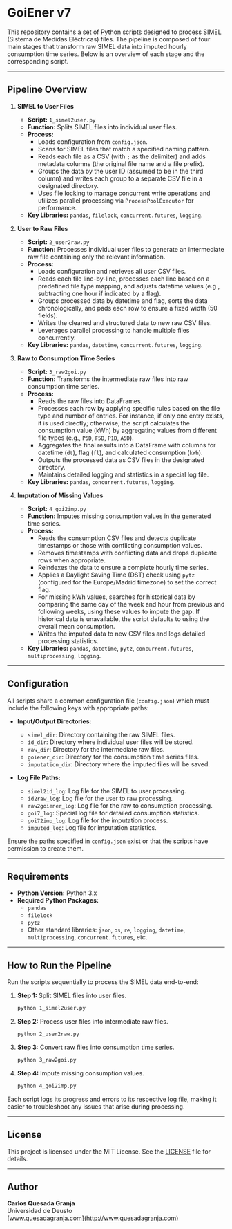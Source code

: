 # GoiEner v7

This repository contains a set of Python scripts designed to process SIMEL (Sistema de Medidas Eléctricas) files. The pipeline is composed of four main stages that transform raw SIMEL data into imputed hourly consumption time series. Below is an overview of each stage and the corresponding script.

---

## Pipeline Overview

1. **SIMEL to User Files**  
   - **Script:** `1_simel2user.py`  
   - **Function:** Splits SIMEL files into individual user files.
   - **Process:**  
     - Loads configuration from `config.json`.
     - Scans for SIMEL files that match a specified naming pattern.
     - Reads each file as a CSV (with `;` as the delimiter) and adds metadata columns (the original file name and a file prefix).
     - Groups the data by the user ID (assumed to be in the third column) and writes each group to a separate CSV file in a designated directory.
     - Uses file locking to manage concurrent write operations and utilizes parallel processing via `ProcessPoolExecutor` for performance.
   - **Key Libraries:** `pandas`, `filelock`, `concurrent.futures`, `logging`.

2. **User to Raw Files**  
   - **Script:** `2_user2raw.py`  
   - **Function:** Processes individual user files to generate an intermediate raw file containing only the relevant information.
   - **Process:**  
     - Loads configuration and retrieves all user CSV files.
     - Reads each file line-by-line, processes each line based on a predefined file type mapping, and adjusts datetime values (e.g., subtracting one hour if indicated by a flag).
     - Groups processed data by datetime and flag, sorts the data chronologically, and pads each row to ensure a fixed width (50 fields).
     - Writes the cleaned and structured data to new raw CSV files.
     - Leverages parallel processing to handle multiple files concurrently.
   - **Key Libraries:** `pandas`, `datetime`, `concurrent.futures`, `logging`.

3. **Raw to Consumption Time Series**  
   - **Script:** `3_raw2goi.py`  
   - **Function:** Transforms the intermediate raw files into raw consumption time series.
   - **Process:**  
     - Reads the raw files into DataFrames.
     - Processes each row by applying specific rules based on the file type and number of entries. For instance, if only one entry exists, it is used directly; otherwise, the script calculates the consumption value (kWh) by aggregating values from different file types (e.g., `P5D`, `F5D`, `P1D`, `A5D`).
     - Aggregates the final results into a DataFrame with columns for datetime (`dt`), flag (`fl`), and calculated consumption (`kWh`).
     - Outputs the processed data as CSV files in the designated directory.
     - Maintains detailed logging and statistics in a special log file.
   - **Key Libraries:** `pandas`, `concurrent.futures`, `logging`.

4. **Imputation of Missing Values**  
   - **Script:** `4_goi2imp.py`  
   - **Function:** Imputes missing consumption values in the generated time series.
   - **Process:**  
     - Reads the consumption CSV files and detects duplicate timestamps or those with conflicting consumption values.
     - Removes timestamps with conflicting data and drops duplicate rows when appropriate.
     - Reindexes the data to ensure a complete hourly time series.
     - Applies a Daylight Saving Time (DST) check using `pytz` (configured for the Europe/Madrid timezone) to set the correct flag.
     - For missing kWh values, searches for historical data by comparing the same day of the week and hour from previous and following weeks, using these values to impute the gap. If historical data is unavailable, the script defaults to using the overall mean consumption.
     - Writes the imputed data to new CSV files and logs detailed processing statistics.
   - **Key Libraries:** `pandas`, `datetime`, `pytz`, `concurrent.futures`, `multiprocessing`, `logging`.

---

## Configuration

All scripts share a common configuration file (`config.json`) which must include the following keys with appropriate paths:

- **Input/Output Directories:**
  - `simel_dir`: Directory containing the raw SIMEL files.
  - `id_dir`: Directory where individual user files will be stored.
  - `raw_dir`: Directory for the intermediate raw files.
  - `goiener_dir`: Directory for the consumption time series files.
  - `imputation_dir`: Directory where the imputed files will be saved.

- **Log File Paths:**
  - `simel2id_log`: Log file for the SIMEL to user processing.
  - `id2raw_log`: Log file for the user to raw processing.
  - `raw2goiener_log`: Log file for the raw to consumption processing.
  - `goi7_log`: Special log file for detailed consumption statistics.
  - `goi72imp_log`: Log file for the imputation process.
  - `imputed_log`: Log file for imputation statistics.

Ensure the paths specified in `config.json` exist or that the scripts have permission to create them.

---

## Requirements

- **Python Version:** Python 3.x
- **Required Python Packages:**
  - `pandas`
  - `filelock`
  - `pytz`
  - Other standard libraries: `json`, `os`, `re`, `logging`, `datetime`, `multiprocessing`, `concurrent.futures`, etc.

---

## How to Run the Pipeline

Run the scripts sequentially to process the SIMEL data end-to-end:

1. **Step 1:** Split SIMEL files into user files.
   ```bash
   python 1_simel2user.py
   ```
2. **Step 2:** Process user files into intermediate raw files.
   ```bash
   python 2_user2raw.py
   ```
3. **Step 3:** Convert raw files into consumption time series.
   ```bash
   python 3_raw2goi.py
   ```
4. **Step 4:** Impute missing consumption values.
   ```bash
   python 4_goi2imp.py
   ```

Each script logs its progress and errors to its respective log file, making it easier to troubleshoot any issues that arise during processing.

---

## License

This project is licensed under the MIT License. See the [LICENSE](LICENSE) file for details.

---

## Author

**Carlos Quesada Granja**  
Universidad de Deusto  
[www.quesadagranja.com](http://www.quesadagranja.com)
